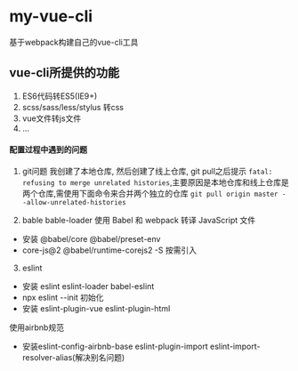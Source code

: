 # my-vue-cli
基于webpack构建自己的vue-cli工具

## vue-cli所提供的功能
  1. ES6代码转ES5(IE9+)
  2. scss/sass/less/stylus  转css
  3. vue文件转js文件
  4. ...



#### 配置过程中遇到的问题

1. git问题
  我创建了本地仓库, 然后创建了线上仓库, git pull之后提示
  `fatal: refusing to merge unrelated histories`,主要原因是本地仓库和线上仓库是两个仓库,需使用下面命令来合并两个独立的仓库
`git pull origin master --allow-unrelated-histories`

2. bable
bable-loader  使用 Babel 和 webpack 转译 JavaScript 文件
  - 安装 @babel/core @babel/preset-env
  - core-js@2 @babel/runtime-corejs2 -S  按需引入  


3. eslint

  - 安装 eslint eslint-loader babel-eslint
  - npx eslint --init  初始化
  - 安装 eslint-plugin-vue eslint-plugin-html

  使用airbnb规范
  - 安装eslint-config-airbnb-base eslint-plugin-import eslint-import-resolver-alias(解决别名问题)


